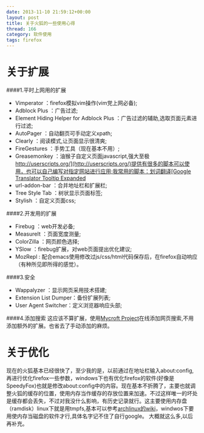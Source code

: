 ```yaml
---
date: 2013-11-10 21:59:12+00:00
layout: post
title: 关于火狐的一些使用心得
thread: 166
category: 软件使用
tags: firefox 
---
```


关于扩展
=============
####1.平时上网用的扩展
* Vimperator ：firefox模拟vim操作(vim党上网必备);
* Adblock Plus ：广告过滤;
* Element Hiding Helper for Adblock Plus ：广告过滤的辅助,选取页面元素进行过滤;
* AutoPager ：自动翻页可手动定义xpath;
* Clearly ：阅读模式,让页面显示很清爽;
* FireGestures ：手势工具（现在基本不用）;
* Greasemonkey ：油猴子自定义页面javascript,强大至极[http://userscripts.org/](http://userscripts.org/)提供有很多的脚本可以使用，也可以自己编写对指定网站进行应用;我常用的脚本：划词翻译[Google Translator Tooltip Expanded](https://userscripts.org/scripts/show/150664)
* url-addon-bar ：合并地址栏和扩展栏;
* Tree Style Tab ：树状显示页面标签;
* Stylish ：自定义页面css;

####2.开发用的扩展
* Firebug ：web开发必备;
* MeasureIt ：页面宽度测量;
* ColorZilla ：网页颜色选择;
* YSlow ：firebug扩展，对web页面提出优化建议;
* MozRepl : 配合emacs使用修改过js/css/html代码保存后，在firefox自动响应（有种所见即所得的感觉）。 

####3.安全
* Wappalyzer ：显示网页采用技术搭建;
* Extension List Dumper：备份扩展列表;
* User Agent Switcher：定义浏览器响应头部;

####4.添加搜索
这应该不算扩展，使用[Mycroft Project](http://mycroftproject.com/)在线添加网页搜索,不用添加额外的扩展。也省去了手动添加的麻烦。

关于优化
=============
现在的火狐基本已经很快了，至少我的是，以前通过在地址栏输入about:config,再进行优化firefox一些参数，windows下也有优化firefox的软件(好像是SpeedyFox)也就是修改about:config中的内容。现在基本不折腾了，主要也就调整火狐的缓存的位置，使用内存当作缓存的存放位置来加速。不过这样唯一的坏处是缓存都会丢失，不过对我没什么影响，有历史记录就行。这主要使用内存盘（ramdisk）linux下就是用tmpfs,基本可以参考[archlinux的wiki](https://wiki.archlinux.org/index.php/Firefox_Ramdisk)，windwos下要用使内存当磁盘的软件才行,具体名字记不住了自行google。
大概就这么多,以后再补充。
